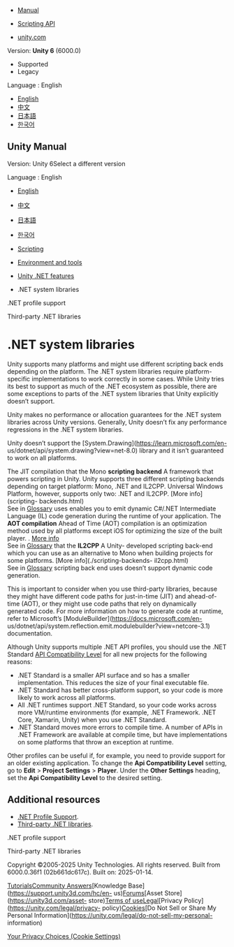 [](https://docs.unity3d.com)

  * [Manual](../Manual/index.html)
  * [Scripting API](../ScriptReference/index.html)

  * [unity.com](https://unity.com/)

Version: **Unity 6** (6000.0)

  * Supported
  * Legacy

Language : English

  * [English](/Manual/dotnet-system-libraries.html)
  * [中文](/cn/current/Manual/dotnet-system-libraries.html)
  * [日本語](/ja/current/Manual/dotnet-system-libraries.html)
  * [한국어](/kr/current/Manual/dotnet-system-libraries.html)

[](https://docs.unity3d.com)

## Unity Manual

Version: Unity 6Select a different version

Language : English

  * [English](/Manual/dotnet-system-libraries.html)
  * [中文](/cn/current/Manual/dotnet-system-libraries.html)
  * [日本語](/ja/current/Manual/dotnet-system-libraries.html)
  * [한국어](/kr/current/Manual/dotnet-system-libraries.html)

  * [Scripting](scripting.html)
  * [Environment and tools](environment-and-tools.html)
  * [Unity .NET features](overview-of-dot-net-in-unity.html)
  * .NET system libraries

[](dotnet-profile-support.html)

.NET profile support

[](dotnet-third-party-libraries.html)

Third-party .NET libraries

# .NET system libraries

Unity supports many platforms and might use different scripting back ends
depending on the platform. The .NET system libraries require platform-specific
implementations to work correctly in some cases. While Unity tries its best to
support as much of the .NET ecosystem as possible, there are some exceptions
to parts of the .NET system libraries that Unity explicitly doesn’t support.

Unity makes no performance or allocation guarantees for the .NET system
libraries across Unity versions. Generally, Unity doesn’t fix any performance
regressions in the .NET system libraries.

Unity doesn’t support the [System.Drawing](https://learn.microsoft.com/en-
us/dotnet/api/system.drawing?view=net-8.0) library and it isn’t guaranteed to
work on all platforms.

The JIT compilation that the Mono **scripting backend** A framework that
powers scripting in Unity. Unity supports three different scripting backends
depending on target platform: Mono, .NET and IL2CPP. Universal Windows
Platform, however, supports only two: .NET and IL2CPP. [More info](scripting-
backends.html)  
See in [Glossary](Glossary.html#ScriptingBackend) uses enables you to emit
dynamic C#/.NET Intermediate Language (IL) code generation during the runtime
of your application. The **AOT compilation** Ahead of Time (AOT) compilation
is an optimization method used by all platforms except iOS for optimizing the
size of the built player. . [More info](iphone-playerSizeOptimization.html)  
See in [Glossary](Glossary.html#AOTCompilation) that the **IL2CPP** A Unity-
developed scripting back-end which you can use as an alternative to Mono when
building projects for some platforms. [More info](./scripting-backends-
il2cpp.html)  
See in [Glossary](Glossary.html#IL2CPP) scripting back end uses doesn’t
support dynamic code generation.

This is important to consider when you use third-party libraries, because they
might have different code paths for just-in-time (JIT) and ahead-of-time
(AOT), or they might use code paths that rely on dynamically generated code.
For more information on how to generate code at runtime, refer to Microsoft’s
[ModuleBuilder](https://docs.microsoft.com/en-
us/dotnet/api/system.reflection.emit.modulebuilder?view=netcore-3.1)
documentation.

Although Unity supports multiple .NET API profiles, you should use the .NET
Standard [API Compatibility
Level](../ScriptReference/ApiCompatibilityLevel.html) for all new projects for
the following reasons:

  * .NET Standard is a smaller API surface and so has a smaller implementation. This reduces the size of your final executable file.
  * .NET Standard has better cross-platform support, so your code is more likely to work across all platforms.
  * All .NET runtimes support .NET Standard, so your code works across more VM/runtime environments (for example, .NET Framework. .NET Core, Xamarin, Unity) when you use .NET Standard.
  * .NET Standard moves more errors to compile time. A number of APIs in .NET Framework are available at compile time, but have implementations on some platforms that throw an exception at runtime.

Other profiles can be useful if, for example, you need to provide support for
an older existing application. To change the **Api Compatibility Level**
setting, go to **Edit** > **Project Settings** > **Player**. Under the **Other
Settings** heading, set the **Api Compatibility Level** to the desired
setting.

## Additional resources

  * [.NET Profile Support](dotnet-profile-support.html).
  * [Third-party .NET libraries](dotnet-third-party-libraries.html).

[](dotnet-profile-support.html)

.NET profile support

[](dotnet-third-party-libraries.html)

Third-party .NET libraries

Copyright ©2005-2025 Unity Technologies. All rights reserved. Built from
6000.0.36f1 (02b661dc617c). Built on: 2025-01-14.

[Tutorials](https://learn.unity.com/)[Community
Answers](https://answers.unity3d.com)[Knowledge
Base](https://support.unity3d.com/hc/en-
us)[Forums](https://forum.unity3d.com)[Asset Store](https://unity3d.com/asset-
store)[Terms of
use](https://docs.unity3d.com/Manual/TermsOfUse.html)[Legal](https://unity.com/legal)[Privacy
Policy](https://unity.com/legal/privacy-
policy)[Cookies](https://unity.com/legal/cookie-policy)[Do Not Sell or Share
My Personal Information](https://unity.com/legal/do-not-sell-my-personal-
information)

[Your Privacy Choices (Cookie Settings)](javascript:void\(0\);)

